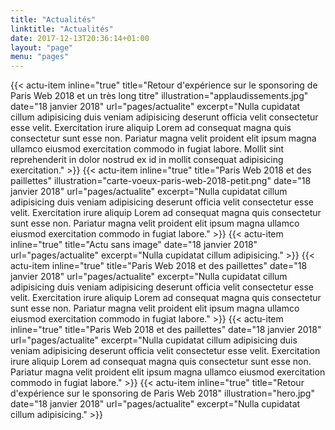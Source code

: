 ```yaml
---
title: "Actualités"
linktitle: "Actualités"
date: 2017-12-13T20:36:14+01:00
layout: "page"
menu: "pages"
---
```


<div class="line-list">
{{< actu-item
  inline="true"
  title="Retour d'expérience sur le sponsoring de Paris Web 2018 et un très long titre"
  illustration="applaudissements.jpg"
  date="18 janvier 2018"
  url="pages/actualite"
  excerpt="Nulla cupidatat cillum adipisicing duis veniam adipisicing deserunt officia velit consectetur esse velit. Exercitation irure aliquip Lorem ad consequat magna quis consectetur sunt esse non. Pariatur magna velit proident elit ipsum magna ullamco eiusmod exercitation commodo in fugiat labore. Mollit sint reprehenderit in dolor nostrud ex id in mollit consequat adipisicing exercitation."
>}}
{{< actu-item
  inline="true"
  title="Paris Web 2018 et des paillettes"
  illustration="carte-voeux-paris-web-2018-petit.png"
  date="18 janvier 2018"
  url="pages/actualite"
  excerpt="Nulla cupidatat cillum adipisicing duis veniam adipisicing deserunt officia velit consectetur esse velit. Exercitation irure aliquip Lorem ad consequat magna quis consectetur sunt esse non. Pariatur magna velit proident elit ipsum magna ullamco eiusmod exercitation commodo in fugiat labore."
>}}
{{< actu-item
  inline="true"
  title="Actu sans image"
  date="18 janvier 2018"
  url="pages/actualite"
  excerpt="Nulla cupidatat cillum adipisicing."
>}}
{{< actu-item
  inline="true"
  title="Paris Web 2018 et des paillettes"
  date="18 janvier 2018"
  url="pages/actualite"
  excerpt="Nulla cupidatat cillum adipisicing duis veniam adipisicing deserunt officia velit consectetur esse velit. Exercitation irure aliquip Lorem ad consequat magna quis consectetur sunt esse non. Pariatur magna velit proident elit ipsum magna ullamco eiusmod exercitation commodo in fugiat labore."
>}}
{{< actu-item
  inline="true"
  title="Paris Web 2018 et des paillettes"
  date="18 janvier 2018"
  url="pages/actualite"
  excerpt="Nulla cupidatat cillum adipisicing duis veniam adipisicing deserunt officia velit consectetur esse velit. Exercitation irure aliquip Lorem ad consequat magna quis consectetur sunt esse non. Pariatur magna velit proident elit ipsum magna ullamco eiusmod exercitation commodo in fugiat labore."
>}}
{{< actu-item
  inline="true"
  title="Retour d'expérience sur le sponsoring de Paris Web 2018"
  illustration="hero.jpg"
  date="18 janvier 2018"
  url="pages/actualite"
  excerpt="Nulla cupidatat cillum adipisicing."
>}}
</div>